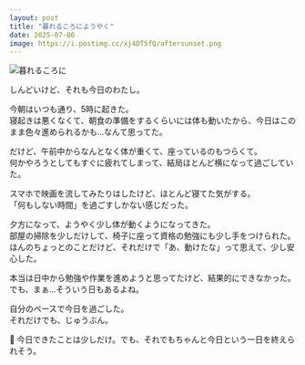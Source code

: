 ```yaml
---
layout: post
title: "暮れるころにようやく"
date: 2025-07-06
image: https://i.postimg.cc/xj4DT5fQ/aftersunset.png
---
```


![暮れるころに](https://i.postimg.cc/xj4DT5fQ/aftersunset.png)

しんどいけど、それも今日のわたし。

今朝はいつも通り、5時に起きた。  
寝起きは悪くなくて、朝食の準備をするくらいには体も動いたから、今日はこのまま色々進められるかも…なんて思ってた。

だけど、午前中からなんとなく体が重くて、座っているのもつらくて。  
何かやろうとしてもすぐに疲れてしまって、結局ほとんど横になって過ごしていた。

スマホで映画を流してみたりはしたけど、ほとんど寝てた気がする。  
「何もしない時間」を過ごすしかない感じだった。

夕方になって、ようやく少し体が動くようになってきた。  
部屋の掃除を少しだけして、椅子に座って資格の勉強にも少し手をつけられた。  
ほんのちょっとのことだけど、それだけで「あ、動けたな」って思えて、少し安心した。

本当は日中から勉強や作業を進めようと思ってたけど、結果的にできなかった。  
でも、まぁ…そういう日もあるよね。

自分のペースで今日を過ごした。  
それだけでも、じゅうぶん。

🌙 今日できたことは少しだけ。でも、それでもちゃんと今日という一日を終えられそう。

